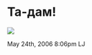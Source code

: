 # Та-дам!

![](http://ljplus.ru/img/d/a/dashing/060525_cat2.jpg)

<span id="timestamp"> May 24th, 2006 8:06pm </span> <span
class="tag">LJ</span>
